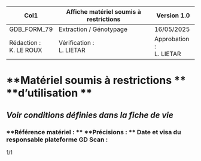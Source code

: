 |Col1|Affiche matériel soumis à restrictions|Version 1.0|
|---|---|---|
|GDB_FORM_79|Extraction / Génotypage|16/05/2025|
|Rédaction :<br>K. LE ROUX|Vérification :<br>L. LIETAR|Approbation :<br>L. LIETAR|

# **Matériel soumis à restrictions ** **d’utilisation **
## **_Voir conditions définies dans la fiche de vie_**
### **Référence matériel : ** **Précisions : ** **Date et visa du responsable plateforme GD Scan :**

1/1

